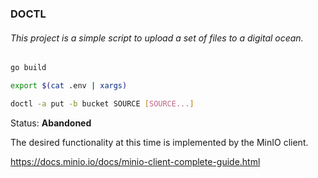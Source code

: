 ### DOCTL

###### This project is a simple script to upload a set of files to a digital ocean.

```sh
go build

export $(cat .env | xargs)

doctl -a put -b bucket SOURCE [SOURCE...]
```

Status: **Abandoned**

The desired functionality at this time is implemented by the MinIO client.

https://docs.minio.io/docs/minio-client-complete-guide.html
